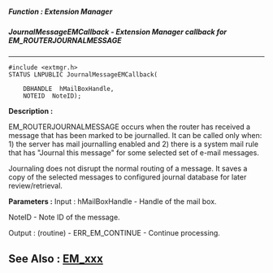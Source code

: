 ##### Function : Extension Manager
##### JournalMessageEMCallback - Extension Manager callback for EM_ROUTERJOURNALMESSAGE
---
```
#include <extmgr.h>
STATUS LNPUBLIC JournalMessageEMCallback(

	DBHANDLE  hMailBoxHandle,
	NOTEID  NoteID);
```
**Description :**

EM_ROUTERJOURNALMESSAGE occurs when the router has received a message that has 
been marked to be journalled. It can be called only when: 1) the server has 
mail journalling enabled and 2) there is a system mail rule that has "Journal 
this message" for some selected set of e-mail messages.

Journaling does not disrupt the normal routing of a message. It saves a copy of 
the selected messages to configured journal database for later 
review/retrieval.

**Parameters :**
Input :
hMailBoxHandle  -  Handle of the mail box.

NoteID  -  Note ID of the message.

Output :
(routine)  -  ERR_EM_CONTINUE -  Continue processing.  




**See Also :**
[EM_xxx](/reference/Symb/EM_xxx)
---
